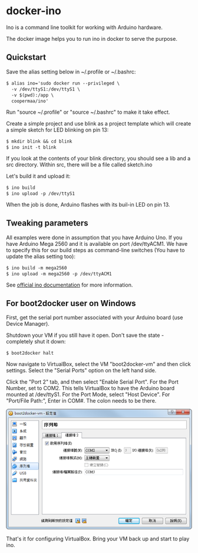 # docker-ino

Ino is a command line toolkit for working with Arduino hardware.

The docker image helps you to run ino in docker to serve the purpose.

## Quickstart

Save the alias setting below in ~/.profile or ~/.bashrc:

    $ alias ino='sudo docker run --privileged \
      -v /dev/ttyS1:/dev/ttyS1 \
      -v $(pwd):/app \
      coopermaa/ino'

Run "source ~/.profile" or "source ~/.bashrc" to make it take effect.

Create a simple project and use blink as a project template which will create a simple sketch for LED blinking on pin 13:

    $ mkdir blink && cd blink
    $ ino init -t blink

If you look at the contents of your blink directory, you should see a lib and a src directory. Within src, there will be a file called sketch.ino

Let's build it and upload it:

    $ ino build
    $ ino upload -p /dev/ttyS1

When the job is done, Arduino flashes with its buil-in LED on pin 13.

## Tweaking parameters

All examples were done in assumption that you have Arduino Uno. 
If you have Arduino Mega 2560 and it is available on port /dev/ttyACM1. 
We have to specify this for our build steps as command-line switches (You have to update the alias setting too):

    $ ino build -m mega2560
    $ ino upload -m mega2560 -p /dev/ttyACM1

See [official ino documentation](http://inotool.org/quickstart) for more information.

## For boot2docker user on Windows

First, get the serial port number associated with your Arduino board (use Device Manager).

Shutdown your VM if you still have it open. Don't save the state - completely shut it down:

    $ boot2docker halt

Now navigate to VirtualBox, select the VM "boot2docker-vm" and then click settings. 
Select the "Serial Ports" option on the left hand side.

Click the "Port 2" tab, and then select "Enable Serial Port". For the Port Number, set to COM2. 
This tells VirtualBox to have the Arduino board mounted at /dev/ttyS1. For the Port Mode, select "Host Device". 
For "Port/File Path:", Enter in COM#. The colon needs to be there.

![screencut](virtualbox-serialport.png)

That's it for configuring VirtualBox. Bring your VM back up and start to play ino.
